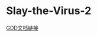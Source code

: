 # Slay-the-Virus-2
[GDD文档链接](https://ycnjn24iby37.feishu.cn/wiki/SBOmwdaiCiZekOkV64JcvGu9nof?from=from_copylink)
